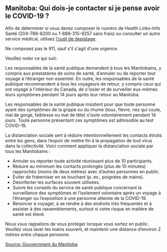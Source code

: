 ## Manitoba: Qui dois-je contacter si je pense avoir le COVID-19 ?

Afin de déterminer si vous devez composer le numéro de Health Links–Info Santé (204-788-8200 ou 1-888-315-9257 sans frais) ou consulter un autre service médical, utilisez [l'outil de depistage](https://covid19.soinscommunsmb.ca/covid19/outil-de-depistage/).

Ne composez pas le 911, sauf s'il s'agit d'une urgence.

Veuillez noter ce qui suit:

Les responsables de la santé publique demandent à tous les Manitobains, y compris aux prestataires de soins de santé, d’annuler ou de reporter tout voyage à l’étranger non essentiel. En outre, les responsables de la santé publique recommandent à tous les voyageurs de retour, y compris ceux qui ont voyagé à l'intérieur du Canada, de s'isoler et de surveiller eux-mêmes leurs symptômes pendant 14 jours après leur retour au Manitoba.

Les responsables de la santé publique insistent pour que toute personne ayant des symptômes de la grippe ou du rhume (toux, fièvre, nez qui coule, mal de gorge, faiblesse ou mal de tête) s’isole volontairement pendant 14 jours. Toute personne présentant ces symptômes est admissible au test COVID-19.

La distanciation sociale sert à réduire intentionnellement les contacts étroits entre les gens, dans l’espoir de mettre fin à la propagation de tout virus dans la collectivité. Voici comment appliquer la distanciation sociale par tous les Manitobains :

- Annuler ou reporter toute activité réunissant plus de 10 participants.
- Réduire au minimum les contacts prolongés (plus de 10 minutes) rapprochés (moins de deux mètres) avec d’autres personnes en public.
- Éviter de fraterniser en se touchant (p. ex., poignées de mains).
- Désinfecter les surfaces souvent utilisées.
- Suivre les conseils du service de santé publique concernant la surveillance des symptômes et l’isolement volontaire après un voyage à l’étranger ou l’exposition à une personne atteinte de la COVID-19.
- Renoncer à voyager, à se rendre à des endroits très fréquentés et à assister à des rassemblements, surtout si votre risque en matière de santé est élevé.

Nous vous rappelons de vous protéger lorsque vous sortez en public. Veuillez vous laver les mains souvent, et maintenir une distance d’environ 2 mètres entre chaque personne.

[Source: Gouvernment du Manitoba](https://www.gov.mb.ca/health/coronavirus/public.fr.html)
